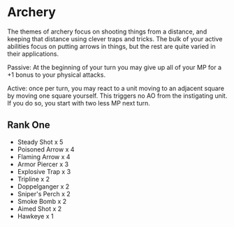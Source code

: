 # Archery

The themes of archery focus on shooting things from a distance, and keeping that distance
using clever traps and tricks. The bulk of your active abilities focus on putting arrows in
things, but the rest are quite varied in their applications.

Passive: At the beginning of your turn you may give up all of your MP for a +1 bonus to your
physical attacks.

Active: once per turn, you may react to a unit moving to an adjacent square by moving one
square yourself. This triggers no AO from the instigating unit. If you do so, you start with
two less MP next turn.

## Rank One

- Steady Shot x 5
- Poisoned Arrow x 4
- Flaming Arrow x 4
- Armor Piercer x 3
- Explosive Trap x 3
- Tripline x 2
- Doppelganger x 2
- Sniper's Perch x 2
- Smoke Bomb x 2
- Aimed Shot x 2
- Hawkeye x 1
